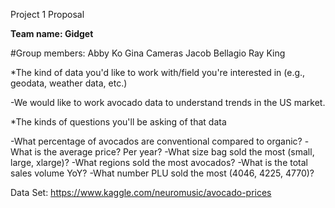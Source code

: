 Project 1 Proposal

**Team name: Gidget**

#Group members:
Abby Ko
Gina Cameras
Jacob Bellagio
Ray King


*The kind of data you'd like to work with/field you're interested in (e.g., geodata, weather data, etc.)


 -We would like to work avocado data to understand trends in the US market.

*The kinds of questions you'll be asking of that data

 -What percentage of avocados are conventional compared to organic?
 -What is the average price? Per year?
 -What size bag sold the most (small, large, xlarge)?
 -What regions sold the most avocados?
 -What is the total sales volume YoY?
 -What number PLU sold the most (4046, 4225, 4770)?


Data Set: https://www.kaggle.com/neuromusic/avocado-prices
